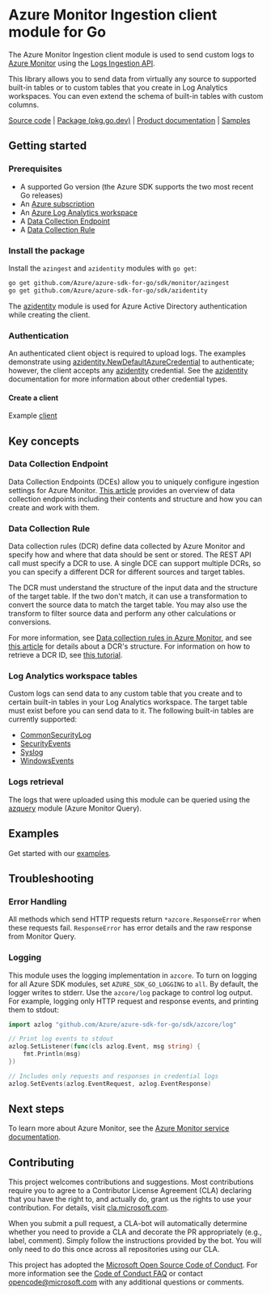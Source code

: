 # Azure Monitor Ingestion client module for Go

The Azure Monitor Ingestion client module is used to send custom logs to [Azure Monitor][azure_monitor_overview] using the [Logs Ingestion API][ingestion_overview].

This library allows you to send data from virtually any source to supported built-in tables or to custom tables that you create in Log Analytics workspaces. You can even extend the schema of built-in tables with custom columns.

[Source code][module_source] | [Package (pkg.go.dev)][reference_docs] | [Product documentation][azure_monitor_overview] | [Samples][ingest_samples]

## Getting started

### Prerequisites

* A supported Go version (the Azure SDK supports the two most recent Go releases)
* An [Azure subscription][azure_subscription]
* An [Azure Log Analytics workspace][azure_monitor_create_using_portal]
* A [Data Collection Endpoint][data_collection_endpoint]
* A [Data Collection Rule][data_collection_rule]

### Install the package

Install the `azingest` and `azidentity` modules with `go get`:

```bash
go get github.com/Azure/azure-sdk-for-go/sdk/monitor/azingest
go get github.com/Azure/azure-sdk-for-go/sdk/azidentity
```

The [azidentity][azure_identity] module is used for Azure Active Directory authentication while creating the client.

### Authentication

An authenticated client object is required to upload logs. The examples demonstrate using [azidentity.NewDefaultAzureCredential][default_cred_ref] to authenticate; however, the client accepts any [azidentity][azure_identity] credential. See the [azidentity][azure_identity] documentation for more information about other credential types.

#### Create a client

Example [client][example_client]

## Key concepts

### Data Collection Endpoint

Data Collection Endpoints (DCEs) allow you to uniquely configure ingestion settings for Azure Monitor. [This article][data_collection_endpoint] provides an overview of data collection endpoints including their contents and structure and how you can create and work with them.

### Data Collection Rule

Data collection rules (DCR) define data collected by Azure Monitor and specify how and where that data should be sent or stored. The REST API call must specify a DCR to use. A single DCE can support multiple DCRs, so you can specify a different DCR for different sources and target tables.

The DCR must understand the structure of the input data and the structure of the target table. If the two don't match, it can use a transformation to convert the source data to match the target table. You may also use the transform to filter source data and perform any other calculations or conversions.

For more information, see [Data collection rules in Azure Monitor][data_collection_rule], and see [this article][data_collection_rule_structure] for details about a DCR's structure. For information on how to retrieve a DCR ID, see [this tutorial][data_collection_rule_tutorial].

### Log Analytics workspace tables

Custom logs can send data to any custom table that you create and to certain built-in tables in your Log Analytics workspace. The target table must exist before you can send data to it. The following built-in tables are currently supported:

- [CommonSecurityLog](https://learn.microsoft.com/azure/azure-monitor/reference/tables/commonsecuritylog)
- [SecurityEvents](https://learn.microsoft.com/azure/azure-monitor/reference/tables/securityevent)
- [Syslog](https://learn.microsoft.com/azure/azure-monitor/reference/tables/syslog)
- [WindowsEvents](https://learn.microsoft.com/azure/azure-monitor/reference/tables/windowsevent)

### Logs retrieval

The logs that were uploaded using this module can be queried using the [azquery][azure_monitor_query] module (Azure Monitor Query).

## Examples

Get started with our [examples][ingest_samples].

## Troubleshooting

### Error Handling

All methods which send HTTP requests return `*azcore.ResponseError` when these requests fail. `ResponseError` has error details and the raw response from Monitor Query.

### Logging

This module uses the logging implementation in `azcore`. To turn on logging for all Azure SDK modules, set `AZURE_SDK_GO_LOGGING` to `all`. By default, the logger writes to stderr. Use the `azcore/log` package to control log output. For example, logging only HTTP request and response events, and printing them to stdout:

```go
import azlog "github.com/Azure/azure-sdk-for-go/sdk/azcore/log"

// Print log events to stdout
azlog.SetListener(func(cls azlog.Event, msg string) {
	fmt.Println(msg)
})

// Includes only requests and responses in credential logs
azlog.SetEvents(azlog.EventRequest, azlog.EventResponse)
```

## Next steps

To learn more about Azure Monitor, see the [Azure Monitor service documentation][azure_monitor_overview].

## Contributing

This project welcomes contributions and suggestions. Most contributions require you to agree to a Contributor License Agreement (CLA) declaring that you have the right to, and actually do, grant us the rights to use your contribution. For details, visit [cla.microsoft.com][cla].

When you submit a pull request, a CLA-bot will automatically determine whether you need to provide a CLA and decorate the PR appropriately (e.g., label, comment). Simply follow the instructions provided by the bot. You will only need to do this once across all repositories using our CLA.

This project has adopted the [Microsoft Open Source Code of Conduct][code_of_conduct]. For more information see the [Code of Conduct FAQ][coc_faq] or contact [opencode@microsoft.com][coc_contact] with any additional questions or comments.

<!-- LINKS -->
[azure_identity]: https://pkg.go.dev/github.com/Azure/azure-sdk-for-go/sdk/azidentity
[azure_monitor_create_using_portal]: https://learn.microsoft.com/azure/azure-monitor/logs/quick-create-workspace
[azure_monitor_overview]: https://learn.microsoft.com/azure/azure-monitor/
[azure_monitor_query]: https://pkg.go.dev/github.com/Azure/azure-sdk-for-go/sdk/monitor/azquery
[azure_subscription]: https://azure.microsoft.com/free/
[data_collection_endpoint]: https://learn.microsoft.com/azure/azure-monitor/essentials/data-collection-endpoint-overview
[data_collection_rule]: https://learn.microsoft.com/azure/azure-monitor/essentials/data-collection-rule-overview
[data_collection_rule_structure]: https://learn.microsoft.com/azure/azure-monitor/essentials/data-collection-rule-structure
[data_collection_rule_tutorial]: https://learn.microsoft.com/azure/azure-monitor/logs/tutorial-logs-ingestion-portal#collect-information-from-the-dcr
[default_cred_ref]: https://github.com/Azure/azure-sdk-for-go/tree/main/sdk/azidentity#defaultazurecredential
[example_client]: https://pkg.go.dev/github.com/Azure/azure-sdk-for-go/sdk/monitor/azingest#example-NewClient
[ingest_samples]: https://pkg.go.dev/github.com/Azure/azure-sdk-for-go/sdk/monitor/azingest#pkg-examples
[ingestion_overview]: https://learn.microsoft.com/azure/azure-monitor/logs/logs-ingestion-api-overview
[module_source]: https://github.com/Azure/azure-sdk-for-go/tree/main/sdk/monitor/azingest
[reference_docs]: https://pkg.go.dev/github.com/Azure/azure-sdk-for-go/sdk/monitor/azingest

[cla]: https://cla.microsoft.com
[code_of_conduct]: https://opensource.microsoft.com/codeofconduct/
[coc_faq]: https://opensource.microsoft.com/codeofconduct/faq/
[coc_contact]: mailto:opencode@microsoft.com